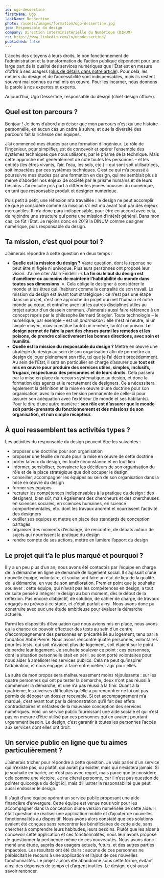 ```yaml
---
id: ugo-dessertine
firstName: Ugo
lastName: Dessertine
photo: /assets/images/formation/ugo-dessertine.jpg
job: Responsable du design
company: Direction interministérielle du Numérique (DINUM)
rs: https://www.linkedin.com/in/ugodessertine/
published: false
---
```


<p class="fr-text--lead">L’accès des citoyens à leurs droits, le bon fonctionnement de l’administration et la transformation de l’action publique dépendent pour une large part de la qualité des services numériques que l’État est en mesure d’offrir à ses usagers (<a href="/articles/2024-04-29-nos-experts-ont-la-parole/">plus de détails dans notre article</a>). Pour cela, les métiers du design et de l’accessibilité sont indispensables, mais ils restent souvent mal connus ou mal mis en œuvre. Pour les incarner, nous donnons la parole à nos expertes et experts.</p>

<p class="fr-text--lead">Aujourd’hui, Ugo Dessertine, responsable du design (<span lang="en">chief design officer</span>).</p>

<h2 class="fr-h6">Quel est ton parcours&nbsp;?</h2>

Bonjour&nbsp;! Je tiens d&rsquo;abord à préciser que mon parcours n&rsquo;est qu&rsquo;une histoire personnelle, en aucun cas un cadre à suivre, et que la diversité des parcours fait la richesse des équipes.

J&rsquo;ai commencé mes études par une formation d&rsquo;ingénieur. Le rôle de l&rsquo;ingénieur, pour simplifier, est de concevoir et opérer l&rsquo;ensemble des systèmes techniques que nous utilisons, par le prisme de la technique. Mais cette approche met généralement de côté toutes les personnes –&nbsp;et les entités (les êtres vivants, l&rsquo;air, l&rsquo;eau, les sols, etc.)&nbsp;– qui sont soit utilisatrices, soit impactées par ces systèmes techniques. C&rsquo;est ce qui m&rsquo;a poussé à poursuivre mes études par une formation en design, qui me semblait plus à même d&rsquo;aborder nos enjeux de société par le prisme humains et de leurs besoins. J&rsquo;ai ensuite pris part à différentes jeunes pousses du numérique, en tant que responsable produit et designer numérique.

Puis petit à petit, une réflexion m&rsquo;a travaillée&nbsp;: le design ne peut accomplir ce que je considère comme sa mission s&rsquo;il est mû avant tout par des enjeux mercantiles. Il m&rsquo;a donc paru indispensable, pour être en accord avec cela, de rejoindre une structure qui porte une mission d&rsquo;intérêt général. Dans mon cas, ce fût l&rsquo;État. Je rejoins donc en 2019 la DINUM comme designer numérique, puis responsable du design.

<h2 class="fr-h6">Ta mission, c&rsquo;est quoi pour toi&nbsp;?</h2>

J&rsquo;aimerais répondre à cette question en deux temps&nbsp;:

- **Quelle est la mission du design&nbsp;?** Vaste question, dont la réponse ne peut être ni figée ni univoque. Plusieurs personnes ont proposé leur vision. J&rsquo;aime citer Alain Findelli&nbsp;: «&nbsp;**La fin ou le but du design est d&rsquo;améliorer ou au moins de maintenir l&rsquo;habitabilité du monde dans toutes ses dimensions**.&nbsp;». Cela oblige le designer à considérer le monde et les êtres qui l&rsquo;habitent comme la centralité de son travail. La mission du design est avant tout stratégique&nbsp;: ce n&rsquo;est pas une étape dans un projet, c&rsquo;est une approche du projet qui met l&rsquo;humain et notre monde au cœur, et entraîne avec lui les autres disciplines utiles au projet autour d&rsquo;un dessein commun. J&rsquo;aimerais aussi faire référence à un concept repris par le philosophe Bernard Stiegler. Toute technologie –&nbsp;le numérique, par exemple&nbsp;– est un *pharmakon*&nbsp;: elle n&rsquo;est ni neutre, ni un simple moyen, mais constitue tantôt un remède, tantôt un poison. **Le design permet de faire la part des choses parmi les remèdes et les poisons, de prendre collectivement les bonnes directions, avec soin et humilité.**
- **Quelle est la mission du responsable du design ?** Mettre en œuvre une stratégie du design au sein de son organisation afin de permettre au design de jouer pleinement son rôle, tel que je l&rsquo;ai décrit précédemment. Au sein de l&rsquo;État, il sera en particulier en charge d&rsquo;assurer que **tout est mis en œuvre pour produire des services utiles, simples, inclusifs, frugaux, respectueux des personnes et de leurs droits**. Cela passera par la mise en place du recours systématique au design, et donc la formation des agents et le recrutement de designers. Cela nécessitera également la définition et la mise en œuvre d&rsquo;une doctrine pour son organisation, avec la mise en tension permanente de celle-ci pour assurer son adéquation avec l&rsquo;extérieur (le monde et ses habitants). Pour le dire d&rsquo;une autre manière&nbsp;: **son rôle est d&rsquo;assurer que le monde soit partie-prenante du fonctionnement et des missions de son organisation, et non simple récepteur.**

<h2 class="fr-h6">À quoi ressemblent tes activités types&nbsp;?</h2>

Les activités du responsable du design peuvent être les suivantes&nbsp;:

- proposer une doctrine pour son organisation
- proposer une feuille de route pour la mise en œuvre de cette doctrine
- porter la voix du design, en toute circonstance et en tout lieu
- informer, sensibiliser, convaincre les décideurs de son organisation du rôle et de la place stratégique que doit occuper le design
- conseiller, accompagner les équipes au sein de son organisation dans la mise en œuvre du design
- former ses équipes
- recruter les compétences indispensables à la pratique du design&nbsp;: des designers, bien sûr, mais également des chercheurs et des chercheuses en sciences sociales, en sciences humaines, en science comportementales, etc. dont les travaux ancrent et nourrissent l&rsquo;activité des designers
- outiller ses équipes et mettre en place des standards de conception partagés
- organiser des moments d&rsquo;échange, de rencontre, de débats autour de sujets qui nourrissent la pratique du design
- rendre compte de ses actions, mettre en lumière l&rsquo;apport du design

<h2 class="fr-h6">Le projet qui t&rsquo;a le plus marqué et pourquoi&nbsp;?</h2>

Il y a un peu plus d&rsquo;un an, nous avons été contactés par l&rsquo;équipe en charge de la démarche en ligne de demande de logement social. Il s&rsquo;agissait d&rsquo;une nouvelle équipe, volontaire, et souhaitant faire un état de lieu de la qualité de la démarche, en vue de son amélioration. Premier point que je souhaite soulever&nbsp;: cette équipe, qui n&rsquo;avait pas les compétences en design, a tout de suite pensé à intégrer le design au bon moment, dès le début de la réflexion. Pas encore d&rsquo;objectif, de solution, de cahier de charge, de travaux engagés ou prévus à ce stade, et c&rsquo;était parfait ainsi. Nous avons donc pu construire avec eux une étude ambitieuse pour évaluer la démarche actuelle.

Parmi les dispositifs d&rsquo;évaluation que nous avions mis en place, nous avons eu la chance de pouvoir effectuer des tests au sein d&rsquo;un centre d&rsquo;accompagnement des personnes en précarité lié au logement, tenu par la fondation Abbé Pierre. Nous avons rencontré quatre personnes, volontaires pour les tests, qui soit n&rsquo;avaient plus de logement, soit étaient sur le point de perdre leur logement. Je souhaite soulever ce point&nbsp;: ces personnes, dont la situation personnelle était en péril, se sont porté volontaires pour nous aider à améliorer les services publics. Cela ne peut qu&rsquo;inspirer l&rsquo;admiration, et nous engager à faire notre métier&nbsp;: agir pour elles.

La suite de mon propos sera malheureusement moins réjouissante&nbsp;: sur les quatre personnes qui ont pu tester la démarche, deux n&rsquo;ont pas réussi à commencer la démarche, et une n&rsquo;a pas réussi à la finir. Quant à la quatrième, les diverses difficultés qu&rsquo;elle a pu rencontrer ne lui ont pas permis de déposer un dossier recevable. Si cet accompagnement m&rsquo;a marqué, c&rsquo;est avant tout par la démonstration qu&rsquo;il fait des effets contradictoires et néfastes de la mauvaise conception des services numériques. Voici un service public fournissant une aide sociale et qui n&rsquo;est pas en mesure d&rsquo;être utilisé par ces personnes qui en avaient pourtant urgemment besoin. Le design, c&rsquo;est garantir à toutes les personnes l&rsquo;accès aux services dont elles ont droit.

<h2 class="fr-h6">Un service public en ligne que tu aimes particulièrement&nbsp;?</h2>

J&rsquo;aimerais tricher pour répondre à cette question. Je vais parler d&rsquo;un service qui n&rsquo;existe pas, ou plutôt, qui aurait pu exister, mais qui n&rsquo;existera jamais. Si je souhaite en parler, ce n&rsquo;est pas avec regret, mais parce que je considère cela comme une victoire. Je ne citerai personne, car il n&rsquo;est pas question de pointer quiconque du doigt ici, mais d&rsquo;illustrer la responsabilité que peut aussi endosser le design.

Il s&rsquo;agit d&rsquo;une équipe opérant un service public proposant une aide financière d&rsquo;envergure. Cette équipe est venue nous voir pour les accompagner dans la conception d&rsquo;une version numérisée de cette aide. Il était question de réaliser une application mobile et d&rsquo;ajouter de nouvelles fonctionnalités au dispositif. Nous avons alors constaté que ces solutions avaient été conçues sans rencontrer les bénéficiaires de cette aide, sans chercher à comprendre leurs habitudes, leurs besoins. Plutôt que les aider à concevoir cette application et ces fonctionnalités, nous leur avons proposé de questionner la pertinence même de ces nouveautés. Nous avons donc mené une étude, auprès des usagers actuels, futurs, et des autres parties impactées. Les résultats ont été clairs&nbsp;: aucune de ces personnes ne plébiscitait le recours à une application et l&rsquo;ajout de ces nouvelles fonctionnalités. Le projet a alors été abandonné sous cette forme, évitant ainsi des dépenses de temps et d&rsquo;argent inutiles. Le design, c&rsquo;est aussi savoir renoncer.
